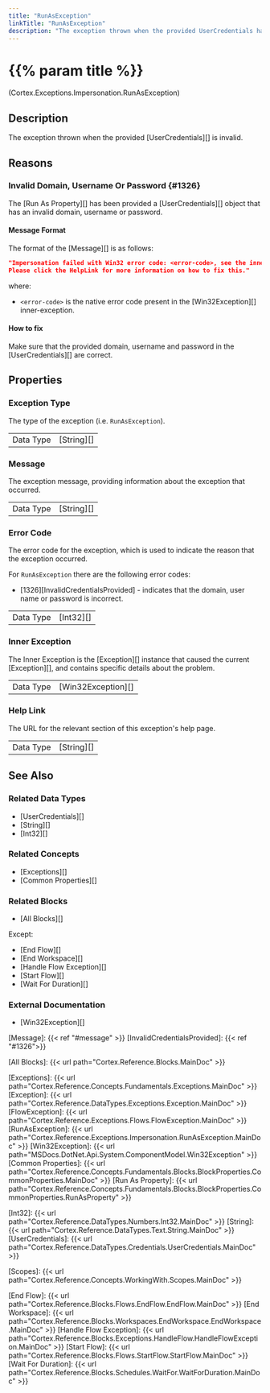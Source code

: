 ```yaml
---
title: "RunAsException"
linkTitle: "RunAsException"
description: "The exception thrown when the provided UserCredentials has an invalid domain, username or password."
---
```


# {{% param title %}}

<p class="namespace">(Cortex.Exceptions.Impersonation.RunAsException)</p>

## Description

The exception thrown when the provided [UserCredentials][] is invalid.

## Reasons

### Invalid Domain, Username Or Password {#1326}

The [Run As Property][] has been provided a [UserCredentials][] object that has an invalid domain, username or password.

#### Message Format

The format of the [Message][] is as follows:

```json
"Impersonation failed with Win32 error code: <error-code>, see the inner exception for more information.
Please click the HelpLink for more information on how to fix this."
```

where:

* `<error-code>` is the native error code present in the [Win32Exception][] inner-exception.

#### How to fix

Make sure that the provided domain, username and password in the [UserCredentials][] are correct.

## Properties

### Exception Type

The type of the exception (i.e. `RunAsException`).

|           |            |
|-----------|------------|
| Data Type | [String][] |

### Message

The exception message, providing information about the exception that occurred.

|           |            |
|-----------|------------|
| Data Type | [String][] |

### Error Code

The error code for the exception, which is used to indicate the reason that the exception occurred.

For `RunAsException` there are the following error codes:

- [1326][InvalidCredentialsProvided] - indicates that the domain, user name or password is incorrect.

| | |
|-----------|---------------------------|
| Data Type | [Int32][] |

### Inner Exception

The Inner Exception is the [Exception][] instance that caused the current [Exception][], and contains specific details about the problem.

|           |            |
|-----------|------------|
| Data Type | [Win32Exception][] |

### Help Link

The URL for the relevant section of this exception's help page.

|           |            |
|-----------|------------|
| Data Type | [String][] |

## See Also

### Related Data Types

* [UserCredentials][]
* [String][]
* [Int32][]

### Related Concepts

* [Exceptions][]
* [Common Properties][]

### Related Blocks

* [All Blocks][]

Except:

* [End Flow][]
* [End Workspace][]
* [Handle Flow Exception][]
* [Start Flow][]
* [Wait For Duration][]

### External Documentation

* [Win32Exception][]

[Message]: {{< ref "#message" >}}
[InvalidCredentialsProvided]: {{< ref "#1326">}}

[All Blocks]: {{< url path="Cortex.Reference.Blocks.MainDoc" >}}

[Exceptions]: {{< url path="Cortex.Reference.Concepts.Fundamentals.Exceptions.MainDoc" >}}
[Exception]: {{< url path="Cortex.Reference.DataTypes.Exceptions.Exception.MainDoc" >}}
[FlowException]: {{< url path="Cortex.Reference.Exceptions.Flows.FlowException.MainDoc" >}}
[RunAsException]: {{< url path="Cortex.Reference.Exceptions.Impersonation.RunAsException.MainDoc" >}}
[Win32Exception]: {{< url path="MSDocs.DotNet.Api.System.ComponentModel.Win32Exception" >}}
[Common Properties]: {{< url path="Cortex.Reference.Concepts.Fundamentals.Blocks.BlockProperties.CommonProperties.MainDoc" >}}
[Run As Property]: {{< url path="Cortex.Reference.Concepts.Fundamentals.Blocks.BlockProperties.CommonProperties.RunAsProperty" >}}

[Int32]: {{< url path="Cortex.Reference.DataTypes.Numbers.Int32.MainDoc" >}}
[String]: {{< url path="Cortex.Reference.DataTypes.Text.String.MainDoc" >}}
[UserCredentials]: {{< url path="Cortex.Reference.DataTypes.Credentials.UserCredentials.MainDoc" >}}

[Scopes]: {{< url path="Cortex.Reference.Concepts.WorkingWith.Scopes.MainDoc" >}}

[End Flow]: {{< url path="Cortex.Reference.Blocks.Flows.EndFlow.EndFlow.MainDoc" >}}
[End Workspace]: {{< url path="Cortex.Reference.Blocks.Workspaces.EndWorkspace.EndWorkspace.MainDoc" >}}
[Handle Flow Exception]: {{< url path="Cortex.Reference.Blocks.Exceptions.HandleFlow.HandleFlowException.MainDoc" >}}
[Start Flow]: {{< url path="Cortex.Reference.Blocks.Flows.StartFlow.StartFlow.MainDoc" >}}
[Wait For Duration]: {{< url path="Cortex.Reference.Blocks.Schedules.WaitFor.WaitForDuration.MainDoc" >}}
